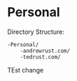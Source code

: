 # Personal

Directory Structure:
```
-Personal/
    -andrewrust.com/
    -tedrust.com/
```

TEst change